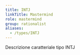 ```yaml
---
title: INTJ
linkTitle: Mastermind
role: mastermind
group: rationalist
aliases:
  - /types/INTJ
---
```

Descrizione caratteriale tipo INTJ